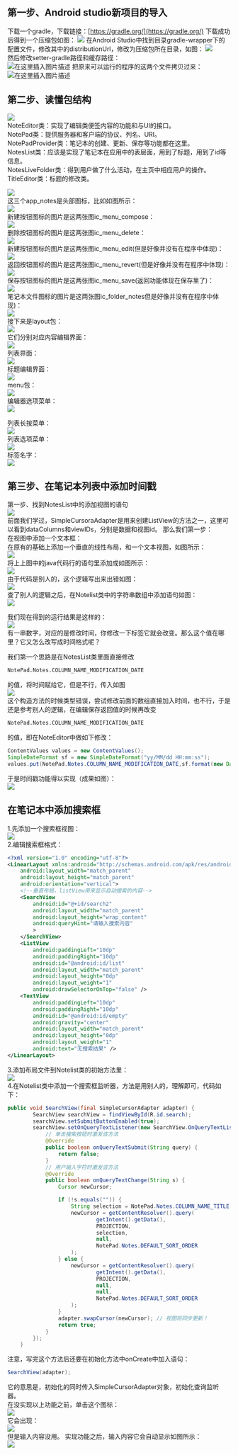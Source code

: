 ## 第一步、Android studio新项目的导入
下载一个gradle，下载链接：[https://gradle.org/](https://gradle.org/)
下载成功后得到一个压缩包如图：
![](https://img-blog.csdnimg.cn/20201006140954834.png#pic_center)
在Android Studio中找到目录gradle-wrapper下的配置文件，修改其中的distributionUrl，修改为压缩包所在目录，如图：
![](https://img-blog.csdnimg.cn/20201006141227272.png?x-oss-process=image/watermark,type_ZmFuZ3poZW5naGVpdGk,shadow_10,text_aHR0cHM6Ly9ibG9nLmNzZG4ubmV0L0ltcGVybWFuZW50,size_16,color_FFFFFF,t_70#pic_center)  
然后修改setter-gradle路径和缓存路径：  
![在这里插入图片描述](https://img-blog.csdnimg.cn/2020112023045251.png?x-oss-process=image/watermark,type_ZmFuZ3poZW5naGVpdGk,shadow_10,text_aHR0cHM6Ly9ibG9nLmNzZG4ubmV0L0ltcGVybWFuZW50,size_16,color_FFFFFF,t_70#pic_center)
把原来可以运行的程序的这两个文件拷贝过来：  
![在这里插入图片描述](https://img-blog.csdnimg.cn/20201120230354812.png#pic_center)  
  
  
## 第二步、读懂包结构  
![](https://img-blog.csdnimg.cn/20201217130701699.png?x-oss-process=image/watermark,type_ZmFuZ3poZW5naGVpdGk,shadow_10,text_aHR0cHM6Ly9ibG9nLmNzZG4ubmV0L0ltcGVybWFuZW50,size_16,color_FFFFFF,t_70)  
NoteEditor类：实现了编辑类便签内容的功能和与UI的接口。  
NotePad类：提供服务器和客户端的协议、列名、URI。  
NotePadProvider类：笔记本的创建、更新、保存等功能都在这里。  
NotesList类：应该是实现了笔记本在应用中的表层面，用到了标题，用到了id等信息。  
NotesLiveFolder类：得到用户做了什么活动，在主页中相应用户的操作。  
TitleEditor类：标题的修改类。

![](https://img-blog.csdnimg.cn/20201217133129463.png)  
这三个app_notes是头部图标，比如如图所示：  
![](https://img-blog.csdnimg.cn/2020121713323688.png)  
新建按钮图标的图片是这两张图ic_menu_compose：  
![](https://img-blog.csdnimg.cn/20201217133326482.png)   
删除按钮图标的图片是这两张图ic_menu_delete：  
![](https://img-blog.csdnimg.cn/20201217133445720.png)  
新建按钮图标的图片是这两张图ic_menu_edit(但是好像并没有在程序中体现)：  
![](https://img-blog.csdnimg.cn/20201217133653819.png)  
返回按钮图标的图片是这两张图ic_menu_revert(但是好像并没有在程序中体现)：  
![](https://img-blog.csdnimg.cn/20201217133751224.png)  
保存按钮图标的图片是这两张图ic_menu_save(返回功能体现在保存里了)：  
![](https://img-blog.csdnimg.cn/20201217133903403.png)  
笔记本文件图标的图片是这两张图ic_folder_notes但是好像并没有在程序中体现)：  
![](https://img-blog.csdnimg.cn/20201217134057481.png)  
接下来是layout包：    
![](https://img-blog.csdnimg.cn/2020121713442956.png)  
它们分别对应内容编辑界面：   
![](https://img-blog.csdnimg.cn/20201217134505441.png?x-oss-process=image/watermark,type_ZmFuZ3poZW5naGVpdGk,shadow_10,text_aHR0cHM6Ly9ibG9nLmNzZG4ubmV0L0ltcGVybWFuZW50,size_16,color_FFFFFF,t_70)  
列表界面：  
![](https://img-blog.csdnimg.cn/20201217134603608.png?x-oss-process=image/watermark,type_ZmFuZ3poZW5naGVpdGk,shadow_10,text_aHR0cHM6Ly9ibG9nLmNzZG4ubmV0L0ltcGVybWFuZW50,size_16,color_FFFFFF,t_70)  
标题编辑界面：  
![](https://img-blog.csdnimg.cn/20201217134645582.png?x-oss-process=image/watermark,type_ZmFuZ3poZW5naGVpdGk,shadow_10,text_aHR0cHM6Ly9ibG9nLmNzZG4ubmV0L0ltcGVybWFuZW50,size_16,color_FFFFFF,t_70)  
menu包：  
![](https://img-blog.csdnimg.cn/20201217135006640.png)  
编辑器选项菜单：  
![](https://img-blog.csdnimg.cn/20201217135139491.png)

列表长按菜单：  
![](https://img-blog.csdnimg.cn/20201217135154750.png)  
列表选项菜单：  
![](https://img-blog.csdnimg.cn/20201217135221409.png)  
标签名字：  
![](https://img-blog.csdnimg.cn/20201217135301372.png)  
## 第三步、在笔记本列表中添加时间戳  
第一步、找到NotesList中的添加视图的语句  
![](https://img-blog.csdnimg.cn/20201217202905459.png?x-oss-process=image/watermark,type_ZmFuZ3poZW5naGVpdGk,shadow_10,text_aHR0cHM6Ly9ibG9nLmNzZG4ubmV0L0ltcGVybWFuZW50,size_16,color_FFFFFF,t_70)  
前面我们学过，SimpleCursoraAdapter是用来创建ListView的方法之一，这里可以看到dataColumns和viewIDs，分别是数据和视图id。
那么我们第一步：  
在视图中添加一个文本框：  
在原有的基础上添加一个垂直的线性布局，和一个文本视图，如图所示：  
![](https://img-blog.csdnimg.cn/20201217204856786.png?x-oss-process=image/watermark,type_ZmFuZ3poZW5naGVpdGk,shadow_10,text_aHR0cHM6Ly9ibG9nLmNzZG4ubmV0L0ltcGVybWFuZW50,size_16,color_FFFFFF,t_70)  
将上上图中的java代码行的语句里添加成如图所示：  
![](https://img-blog.csdnimg.cn/20201217225937913.png)  
由于代码是别人的，这个逻辑写出来出错如图：  
![](https://img-blog.csdnimg.cn/20201217230132416.png?x-oss-process=image/watermark,type_ZmFuZ3poZW5naGVpdGk,shadow_10,text_aHR0cHM6Ly9ibG9nLmNzZG4ubmV0L0ltcGVybWFuZW50,size_16,color_FFFFFF,t_70)  
查了别人的逻辑之后，在Notelist类中的字符串数组中添加语句如图：  
![](https://img-blog.csdnimg.cn/2020121723030579.png)
  


我们现在得到的运行结果是这样的：  
![](https://img-blog.csdnimg.cn/20201217205126334.png)  
有一串数字，对应的是修改时间，你修改一下标签它就会改变。那么这个值在哪里？它又怎么改写成时间格式呢？  

我们第一个思路是在NotesList类里面直接修改  

```xml
NotePad.Notes.COLUMN_NAME_MODIFICATION_DATE
```
的值，将时间赋给它，但是不行，传入如图  
![](https://img-blog.csdnimg.cn/20201217230531747.png?x-oss-process=image/watermark,type_ZmFuZ3poZW5naGVpdGk,shadow_10,text_aHR0cHM6Ly9ibG9nLmNzZG4ubmV0L0ltcGVybWFuZW50,size_16,color_FFFFFF,t_70)  
这个构造方法的时候类型错误，尝试修改前面的数组直接加入时间，也不行，于是还是参考别人的逻辑，在编辑保存返回值的时候再改变
```xml
NotePad.Notes.COLUMN_NAME_MODIFICATION_DATE
```
的值，即在NoteEditor中做如下修改：  

```java
ContentValues values = new ContentValues();
SimpleDateFormat sf = new SimpleDateFormat("yy/MM/dd HH:mm:ss");
values.put(NotePad.Notes.COLUMN_NAME_MODIFICATION_DATE,sf.format(new Date()));
```
于是时间戳功能得以实现（成果如图）：  
![](https://img-blog.csdnimg.cn/20201217231326377.png?x-oss-process=image/watermark,type_ZmFuZ3poZW5naGVpdGk,shadow_10,text_aHR0cHM6Ly9ibG9nLmNzZG4ubmV0L0ltcGVybWFuZW50,size_16,color_FFFFFF,t_70)  
## 在笔记本中添加搜索框  
1.先添加一个搜索框视图：  
![](https://img-blog.csdnimg.cn/20201217233545545.png)  
2.编辑搜索框格式：  

```xml
<?xml version="1.0" encoding="utf-8"?>
<LinearLayout xmlns:android="http://schemas.android.com/apk/res/android"
    android:layout_width="match_parent"
    android:layout_height="match_parent"
    android:orientation="vertical">
    <!--垂直布局，listView用来显示自动搜索的内容-->
    <SearchView
        android:id="@+id/search2"
        android:layout_width="match_parent"
        android:layout_height="wrap_content"
        android:queryHint="请输入搜索内容"
        >
    </SearchView>
    <ListView
        android:paddingLeft="10dp"
        android:paddingRight="10dp"
        android:id="@android:id/list"
        android:layout_width="match_parent"
        android:layout_height="0dp"
        android:layout_weight="1"
        android:drawSelectorOnTop="false" />
    <TextView
        android:paddingLeft="10dp"
        android:paddingRight="10dp"
        android:id="@android:id/empty"
        android:gravity="center"
        android:layout_width="match_parent"
        android:layout_height="0dp"
        android:layout_weight="1"
        android:text="无搜索结果" />
</LinearLayout>

```
3.添加布局文件到Notelist类的初始方法里：  
![](https://img-blog.csdnimg.cn/2020121723423930.png?x-oss-process=image/watermark,type_ZmFuZ3poZW5naGVpdGk,shadow_10,text_aHR0cHM6Ly9ibG9nLmNzZG4ubmV0L0ltcGVybWFuZW50,size_16,color_FFFFFF,t_70)    
4.在Notelist类中添加一个搜索框监听器，方法是用别人的，理解即可，代码如下：  

```java
public void SearchView(final SimpleCursorAdapter adapter) {
        SearchView searchView = findViewById(R.id.search);
        searchView.setSubmitButtonEnabled(true);
        searchView.setOnQueryTextListener(new SearchView.OnQueryTextListener() {
            // 单击搜索按钮时激发该方法
            @Override
            public boolean onQueryTextSubmit(String query) {
                return false;
            }
            // 用户输入字符时激发该方法
            @Override
            public boolean onQueryTextChange(String s) {
                Cursor newCursor;

                if (!s.equals("")) {
                    String selection = NotePad.Notes.COLUMN_NAME_TITLE + " GLOB '*" + s + "*'";
                    newCursor = getContentResolver().query(
                            getIntent().getData(),
                            PROJECTION,
                            selection,
                            null,
                            NotePad.Notes.DEFAULT_SORT_ORDER
                    );
                } else {
                    newCursor = getContentResolver().query(
                            getIntent().getData(),
                            PROJECTION,
                            null,
                            null,
                            NotePad.Notes.DEFAULT_SORT_ORDER
                    );
                }
                adapter.swapCursor(newCursor); // 视图将同步更新！
                return true;
            }
        });
    }
```
注意，写完这个方法后还要在初始化方法中onCreate中加入语句：  

```java
SearchView(adapter);
```
它的意思是，初始化的同时传入SimpleCursorAdapter对象，初始化查询监听器。  
在没实现以上功能之前，单击这个图标：  
![](https://img-blog.csdnimg.cn/20201218010659216.png)  
它会出现：  
![](https://img-blog.csdnimg.cn/2020121801072159.png)  
但是输入内容没用。
实现功能之后，输入内容它会自动显示如图所示：  
![](https://img-blog.csdnimg.cn/20201218010811607.png?x-oss-process=image/watermark,type_ZmFuZ3poZW5naGVpdGk,shadow_10,text_aHR0cHM6Ly9ibG9nLmNzZG4ubmV0L0ltcGVybWFuZW50,size_16,color_FFFFFF,t_70)  




  

  












  













